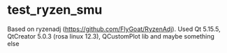 # test_ryzen_smu
Based on ryzenadj (https://github.com/FlyGoat/RyzenAdj). Used Qt 5.15.5, QtCreator 5.0.3 (rosa linux 12.3), QCustomPlot lib and maybe something else
